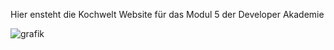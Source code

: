 Hier ensteht die Kochwelt Website für das Modul 5 der Developer Akademie

![grafik](https://github.com/user-attachments/assets/891aacc0-abfc-43f6-92c2-cf4726bc8c80)
